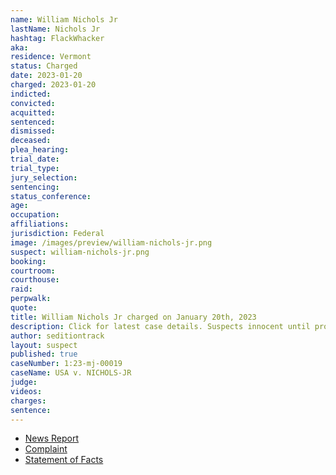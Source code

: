 ```yaml
---
name: William Nichols Jr
lastName: Nichols Jr
hashtag: FlackWhacker
aka:
residence: Vermont
status: Charged
date: 2023-01-20
charged: 2023-01-20
indicted:
convicted:
acquitted:
sentenced:
dismissed:
deceased:
plea_hearing:
trial_date:
trial_type:
jury_selection:
sentencing:
status_conference:
age:
occupation:
affiliations:
jurisdiction: Federal
image: /images/preview/william-nichols-jr.png
suspect: william-nichols-jr.png
booking:
courtroom:
courthouse:
raid:
perpwalk:
quote:
title: William Nichols Jr charged on January 20th, 2023
description: Click for latest case details. Suspects innocent until proven guilty.
author: seditiontrack
layout: suspect
published: true
caseNumber: 1:23-mj-00019
caseName: USA v. NICHOLS-JR
judge:
videos:
charges:
sentence:
---
```


- [News Report](https://www.sevendaysvt.com/vermont/second-vermonter-accused-of-assaulting-police-at-january-6-riot/Content?oid=37500254)
- [Complaint](https://www.justice.gov/usao-dc/case-multi-defendant/file/1567501/download)
- [Statement of Facts](https://www.justice.gov/usao-dc/case-multi-defendant/file/1567506/download)
